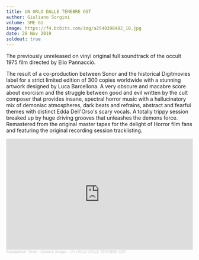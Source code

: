 ```yaml
---
title: UN URLO DALLE TENEBRE OST
author: Giuliano Sorgini
volume: SME 61
image: https://f4.bcbits.com/img/a2548398482_10.jpg
date: 28 Nov 2019
soldout: true
---
```


The previously unreleased on vinyl original full soundtrack of the occult 1975 film directed by Elio Pannacciò.

The result of a co-production between Sonor and the historical Digitmovies label for a strict limited edition of 300 copies worldwide with a stunning artwork designed by Luca Barcellona. A very obscure and macabre score about exorcism and the struggle between good and evil written by the cult composer that provides insane, spectral horror music with a hallucinatory mix of demoniac atmospheres, dark beats and refrains, abstract and fearful themes with distinct Edda Dell'Orso's scary vocals. A totally trippy session breaked up by huge driving grooves that unleashes the demons force. Remastered from the original master tapes for the delight of Horror film fans and featuring the original recording session tracklisting.

<iframe width="100%" height="300" scrolling="no" frameborder="no" allow="autoplay" src="https://w.soundcloud.com/player/?url=https%3A//api.soundcloud.com/tracks/714824521&color=%23ff5500&auto_play=false&hide_related=true&show_comments=false&show_user=true&show_reposts=false&show_teaser=false&visual=true"></iframe><div style="font-size: 10px; color: #cccccc;line-break: anywhere;word-break: normal;overflow: hidden;white-space: nowrap;text-overflow: ellipsis; font-family: Interstate,Lucida Grande,Lucida Sans Unicode,Lucida Sans,Garuda,Verdana,Tahoma,sans-serif;font-weight: 100;"><a href="https://soundcloud.com/armagideon-times" title="Armagideon Times" target="_blank" style="color: #cccccc; text-decoration: none;">Armagideon Times</a> · <a href="https://soundcloud.com/armagideon-times/giuliano-sorgini-un-urlo-dalle-tenebre-ost" title="Giuliano Sorgini - UN URLO DALLE TENEBRE OST" target="_blank" style="color: #cccccc; text-decoration: none;">Giuliano Sorgini - UN URLO DALLE TENEBRE OST</a></div>
